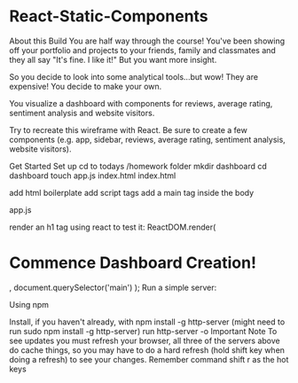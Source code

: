 # React-Static-Components

About this Build
You are half way through the course! You've been showing off your portfolio and projects to your friends, family and classmates and they all say "It's fine. I like it!" But you want more insight.

So you decide to look into some analytical tools...but wow! They are expensive! You decide to make your own.

You visualize a dashboard with components for reviews, average rating, sentiment analysis and website visitors.

Try to recreate this wireframe with React. Be sure to create a few components (e.g. app, sidebar, reviews, average rating, sentiment analysis, website visitors).

Get Started
Set up
cd to todays /homework folder
mkdir dashboard
cd dashboard
touch app.js index.html
index.html

add html boilerplate
add script tags
add a main tag inside the body
<script src="https://cdnjs.cloudflare.com/ajax/libs/react/16.3.2/umd/react.production.min.js"></script>
<script src="https://cdnjs.cloudflare.com/ajax/libs/react-dom/16.3.2/umd/react-dom.production.min.js"></script>
<script src="https://cdnjs.cloudflare.com/ajax/libs/babel-standalone/6.26.0/babel.min.js"></script>
<script type="text/babel" src="app.js"></script>
app.js

render an h1 tag using react to test it:
ReactDOM.render(
  <h1>Commence Dashboard Creation!</h1>,
  document.querySelector('main')
);
Run a simple server:
 

Using npm

Install, if you haven't already, with npm install -g http-server (might need to run sudo npm install -g http-server)
run http-server -o
Important Note
To see updates you must refresh your browser, all three of the servers above do cache things, so you may have to do a hard refresh (hold shift key when doing a refresh) to see your changes. Remember command shift r as the hot keys